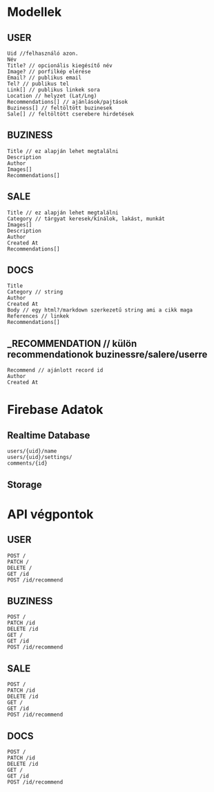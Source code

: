 # Modellek
## USER
	Uid //felhasználó azon.
	Név
	Title? // opcionális kiegésítő név
	Image? // porfilkép elérése
	Email? // publikus email
	Tel? // publikus tel
	Link[] // publikus linkek sora
	Location // helyzet (Lat/Lng)
	Recommendations[] // ajánlások/pajtások
 	Buziness[] // feltöltött buzinesek
	Sale[] // feltöltött cserebere hirdetések
## BUZINESS
	Title // ez alapján lehet megtalálni
	Description
	Author
	Images[]
	Recommendations[]
 ## SALE
	Title // ez alapján lehet megtalálni
	Category // tárgyat keresek/kínálok, lakást, munkát
	Images[]
	Description
	Author
	Created At
	Recommendations[]
## DOCS
	Title
	Category // string
	Author
	Created At
	Body // egy html?/markdown szerkezetű string ami a cikk maga
	References // linkek
	Recommendations[]
## _RECOMMENDATION // külön recommendationok buzinessre/salere/userre
	Recommend // ajánlott record id
	Author
	Created At

# Firebase Adatok

## Realtime Database
	users/{uid}/name
	users/{uid}/settings/
	comments/{id}

## Storage



# API végpontok

## USER
	POST /
	PATCH /
	DELETE /
	GET /id
	POST /id/recommend
## BUZINESS
	POST /
	PATCH /id
	DELETE /id
	GET /
	GET /id
	POST /id/recommend
## SALE
	POST /
	PATCH /id
	DELETE /id
	GET /
	GET /id
	POST /id/recommend
## DOCS
	POST /
	PATCH /id
	DELETE /id
	GET /
	GET /id
	POST /id/recommend
	
